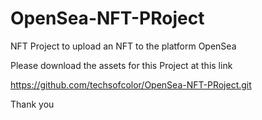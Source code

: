 # OpenSea-NFT-PRoject
NFT Project to upload an NFT to the platform OpenSea

Please download the assets for this Project at this link

https://github.com/techsofcolor/OpenSea-NFT-PRoject.git

Thank you
